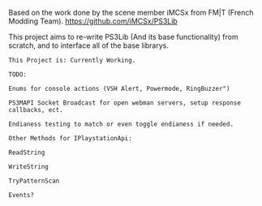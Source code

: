 Based on the work done by the scene member iMCSx from FM|T (French Modding Team).
https://github.com/iMCSx/PS3Lib

This project aims to re-write PS3Lib (And its base functionality) from scratch, and to interface all of the base librarys.

```This Project is: Currently Working.```

```
TODO:

Enums for console actions (VSH Alert, Powermode, RingBuzzer")

PS3MAPI Socket Broadcast for open webman servers, setup response callbacks, ect.

Endianess testing to match or even toggle endianess if needed.

Other Methods for IPlaystationApi:

ReadString

WriteString

TryPatternScan

Events?
```
